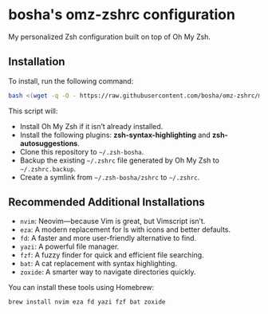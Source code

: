 # bosha's omz-zshrc configuration

My personalized Zsh configuration built on top of Oh My Zsh.

## Installation

To install, run the following command:

```bash
bash <(wget -q -O - https://raw.githubusercontent.com/bosha/omz-zshrc/master/install.sh)
```

This script will:

- Install Oh My Zsh if it isn’t already installed.
- Install the following plugins: **zsh-syntax-highlighting** and **zsh-autosuggestions**.
- Clone this repository to `~/.zsh-bosha`.
- Backup the existing `~/.zshrc` file generated by Oh My Zsh to `~/.zshrc.backup`.
- Create a symlink from `~/.zsh-bosha/zshrc` to `~/.zshrc`.

## Recommended Additional Installations

- `nvim`: Neovim—because Vim is great, but Vimscript isn’t.
- `eza`: A modern replacement for ls with icons and better defaults.
- `fd`: A faster and more user-friendly alternative to find.
- `yazi`: A powerful file manager.
- `fzf`: A fuzzy finder for quick and efficient file searching.
- `bat`: A cat replacement with syntax highlighting.
- `zoxide`: A smarter way to navigate directories quickly.

You can install these tools using Homebrew:

```bash
brew install nvim eza fd yazi fzf bat zoxide
```
